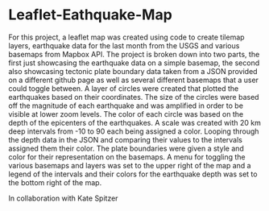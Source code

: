 # Leaflet-Eathquake-Map

For this project, a leaflet map was created using code to create tilemap layers, earthquake data for the last month from the USGS and various basemaps from Mapbox API.  The project is broken down into two parts, the first just showcasing the earthquake data on a simple basemap, the second also showcasing tectonic plate boundary data taken from a JSON provided on a different github page as well as several different basemaps that a user could toggle between.  A layer of circles were created that plotted the earthquakes based on their coordinates.  The size of the circles were based off the magnitude of each earthquake and was amplified in order to be visible at lower zoom levels.  The color of each circle was based on the depth of the epicenters of the earthquakes.  A scale was created with 20 km deep intervals from -10 to 90 each being assigned a color.  Looping through the depth data in the JSON and comparing their values to the intervals assigned them their color.  The plate boundaries were given a style and color for their representation on the basemaps.  A menu for toggling the various basemaps and layers was set to the upper right of the map and a legend of the intervals and their colors for the earthquake depth was set to the bottom right of the map.

In collaboration with Kate Spitzer
